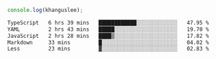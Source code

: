 ```js
console.log(khanguslee);
```

<!--START_SECTION:waka-->

```txt
TypeScript   6 hrs 39 mins   ████████████░░░░░░░░░░░░░   47.95 %
YAML         2 hrs 43 mins   █████░░░░░░░░░░░░░░░░░░░░   19.70 %
JavaScript   2 hrs 28 mins   ████▒░░░░░░░░░░░░░░░░░░░░   17.82 %
Markdown     33 mins         █░░░░░░░░░░░░░░░░░░░░░░░░   04.02 %
Less         23 mins         ▓░░░░░░░░░░░░░░░░░░░░░░░░   02.83 %
```

<!--END_SECTION:waka-->

<!--
**khanguslee/khanguslee** is a ✨ _special_ ✨ repository because its `README.md` (this file) appears on your GitHub profile.

Here are some ideas to get you started:

- 🔭 I’m currently working on ...
- 🌱 I’m currently learning ...
- 👯 I’m looking to collaborate on ...
- 🤔 I’m looking for help with ...
- 💬 Ask me about ...
- 📫 How to reach me: ...
- 😄 Pronouns: ...
- ⚡ Fun fact: ...
-->
